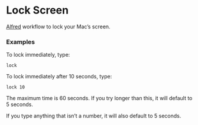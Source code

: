 # Lock Screen

[Alfred](https://www.alfredapp.com) workflow to lock your Mac’s screen.

### Examples

To lock immediately, type:
```
lock
```

To lock immediately after 10 seconds, type:
```
lock 10
```

The maximum time is 60 seconds. If you try longer than this, it will default to 5 seconds. 

If you type anything that isn’t a number, it will also default to 5 seconds.